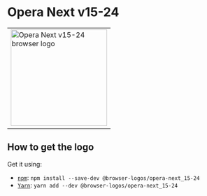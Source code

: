 Opera Next v15-24
=================

<!-- markdownlint-disable line-length no-inline-html -->
<table>
    <tr height=230>
        <td>
            <a href="https://github.com/alrra/browser-logos/tree/def886169433d8766454c8f1bd04804403412e15/src/archive/opera-next_15-24">
                <img width=220 src="https://raw.githubusercontent.com/alrra/browser-logos/def886169433d8766454c8f1bd04804403412e15/src/archive/opera-next_15-24/opera-next_15-24.svg?sanitize=true" alt="Opera Next v15-24 browser logo">
            </a>
        </td>
    </tr>
</table>
<!-- markdownlint-enable line-length no-inline-html -->

How to get the logo
-------------------

Get it using:

* [`npm`][npm]: `npm install --save-dev @browser-logos/opera-next_15-24`
* [`Yarn`][yarn]: `yarn add --dev @browser-logos/opera-next_15-24`

<!-- Link labels: -->

[npm]: https://www.npmjs.com/
[yarn]: https://yarnpkg.com/
